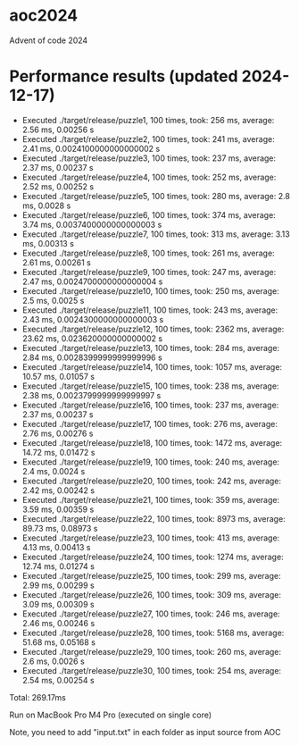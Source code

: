 # aoc2024
Advent of code 2024

# Performance results (updated 2024-12-17)

- Executed ./target/release/puzzle1, 100 times, took: 256 ms, average: 2.56 ms, 0.00256 s
- Executed ./target/release/puzzle2, 100 times, took: 241 ms, average: 2.41 ms, 0.0024100000000000002 s
- Executed ./target/release/puzzle3, 100 times, took: 237 ms, average: 2.37 ms, 0.00237 s
- Executed ./target/release/puzzle4, 100 times, took: 252 ms, average: 2.52 ms, 0.00252 s
- Executed ./target/release/puzzle5, 100 times, took: 280 ms, average: 2.8 ms, 0.0028 s
- Executed ./target/release/puzzle6, 100 times, took: 374 ms, average: 3.74 ms, 0.0037400000000000003 s
- Executed ./target/release/puzzle7, 100 times, took: 313 ms, average: 3.13 ms, 0.00313 s
- Executed ./target/release/puzzle8, 100 times, took: 261 ms, average: 2.61 ms, 0.00261 s
- Executed ./target/release/puzzle9, 100 times, took: 247 ms, average: 2.47 ms, 0.0024700000000000004 s
- Executed ./target/release/puzzle10, 100 times, took: 250 ms, average: 2.5 ms, 0.0025 s
- Executed ./target/release/puzzle11, 100 times, took: 243 ms, average: 2.43 ms, 0.0024300000000000003 s
- Executed ./target/release/puzzle12, 100 times, took: 2362 ms, average: 23.62 ms, 0.023620000000000002 s
- Executed ./target/release/puzzle13, 100 times, took: 284 ms, average: 2.84 ms, 0.0028399999999999996 s
- Executed ./target/release/puzzle14, 100 times, took: 1057 ms, average: 10.57 ms, 0.01057 s
- Executed ./target/release/puzzle15, 100 times, took: 238 ms, average: 2.38 ms, 0.0023799999999999997 s
- Executed ./target/release/puzzle16, 100 times, took: 237 ms, average: 2.37 ms, 0.00237 s
- Executed ./target/release/puzzle17, 100 times, took: 276 ms, average: 2.76 ms, 0.00276 s
- Executed ./target/release/puzzle18, 100 times, took: 1472 ms, average: 14.72 ms, 0.01472 s
- Executed ./target/release/puzzle19, 100 times, took: 240 ms, average: 2.4 ms, 0.0024 s
- Executed ./target/release/puzzle20, 100 times, took: 242 ms, average: 2.42 ms, 0.00242 s
- Executed ./target/release/puzzle21, 100 times, took: 359 ms, average: 3.59 ms, 0.00359 s
- Executed ./target/release/puzzle22, 100 times, took: 8973 ms, average: 89.73 ms, 0.08973 s
- Executed ./target/release/puzzle23, 100 times, took: 413 ms, average: 4.13 ms, 0.00413 s
- Executed ./target/release/puzzle24, 100 times, took: 1274 ms, average: 12.74 ms, 0.01274 s
- Executed ./target/release/puzzle25, 100 times, took: 299 ms, average: 2.99 ms, 0.00299 s
- Executed ./target/release/puzzle26, 100 times, took: 309 ms, average: 3.09 ms, 0.00309 s
- Executed ./target/release/puzzle27, 100 times, took: 246 ms, average: 2.46 ms, 0.00246 s
- Executed ./target/release/puzzle28, 100 times, took: 5168 ms, average: 51.68 ms, 0.05168 s
- Executed ./target/release/puzzle29, 100 times, took: 260 ms, average: 2.6 ms, 0.0026 s
- Executed ./target/release/puzzle30, 100 times, took: 254 ms, average: 2.54 ms, 0.00254 s

Total: 269.17ms

Run on MacBook Pro M4 Pro (executed on single core)

Note, you need to add "input.txt" in each folder as input source from AOC
